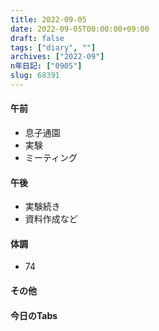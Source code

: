 ```yaml
---
title: 2022-09-05
date: 2022-09-05T00:00:00+09:00
draft: false
tags: ["diary", ""]
archives: ["2022-09"]
n年日記: ["0905"]
slug: 68391
---
```

#### 午前
- 息子通園
- 実験
- ミーティング
#### 午後
- 実験続き
- 資料作成など
#### 体調
- 74
#### その他
#### 今日のTabs